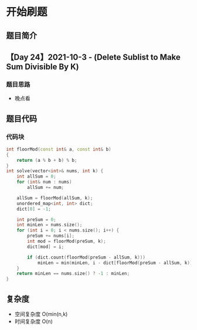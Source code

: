 # 开始刷题

## 题目简介

 
【Day 24】2021-10-3 - (Delete Sublist to Make Sum Divisible By K)
-------------------


### 题目思路

+ 晚点看 

## 题目代码
### 代码块
``` c++
int floorMod(const int& a, const int& b)
{
    return (a % b + b) % b;
}
int solve(vector<int>& nums, int k) {
    int allSum = 0;
    for (int& num : nums)
        allSum += num;

    allSum = floorMod(allSum, k);
    unordered_map<int, int> dict;
    dict[0] = -1;

    int preSum = 0;
    int minLen = nums.size();
    for (int i = 0; i < nums.size(); i++) {
        preSum += nums[i];
        int mod = floorMod(preSum, k);
        dict[mod] = i;

        if (dict.count(floorMod(preSum - allSum, k)))
            minLen = min(minLen, i - dict[floorMod(preSum - allSum, k)]);
    }
    return minLen == nums.size() ? -1 : minLen;
}
```

## 复杂度
+ 空间复杂度 O(min(n,k) 
+ 时间复杂度 O(n)
